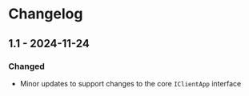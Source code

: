 # Changelog

## 1.1 - 2024-11-24

### Changed

- Minor updates to support changes to the core `IClientApp` interface